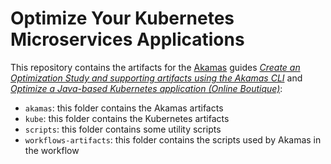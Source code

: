 # Optimize Your Kubernetes Microservices Applications

This repository contains the artifacts for the [Akamas][Site] guides
*[Create an Optimization Study and supporting artifacts using the Akamas CLI][AIAS-03]* and
*[Optimize a Java-based Kubernetes application (Online Boutique)][AIAB-04]*:

* `akamas`: this folder contains the Akamas artifacts
* `kube`: this folder contains the Kubernetes artifacts
* `scripts`: this folder contains some utility scripts
* `workflows-artifacts`: this folder contains the scripts used by Akamas in the workflow

[Site]: https://www.akamas.io/
[AIAS-03]: https://docs.akamas.io/quick-guides/quick-guides-aias/aias-03-guide-create-an-optimization-study-and-supporting-artifacts-using-the-akamas-cli
[AIAB-04]: https://docs.akamas.io/quick-guides/quick-guides-aiab/aiab-04-optimize-a-java-based-kubernetes-application-online-boutique

